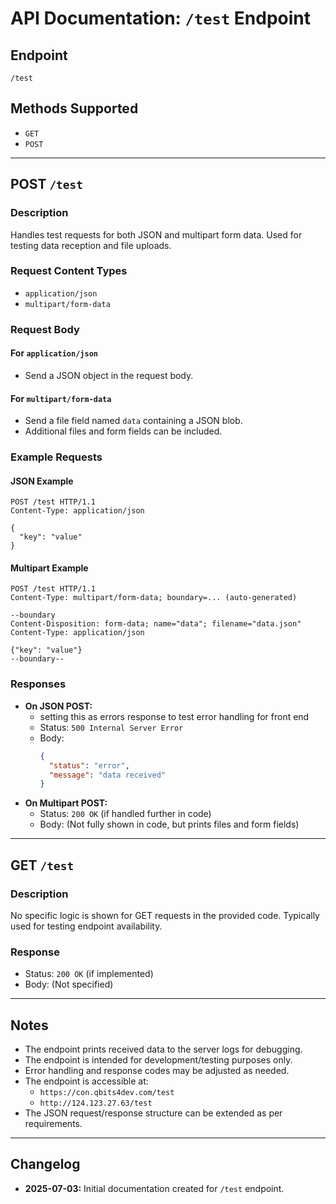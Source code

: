 # API Documentation: `/test` Endpoint

## Endpoint

`/test`

## Methods Supported
- `GET`
- `POST`

---

## POST `/test`

### Description
Handles test requests for both JSON and multipart form data. Used for testing data reception and file uploads.

### Request Content Types
- `application/json`
- `multipart/form-data`

### Request Body
#### For `application/json`
- Send a JSON object in the request body.

#### For `multipart/form-data`
- Send a file field named `data` containing a JSON blob.
- Additional files and form fields can be included.

### Example Requests
#### JSON Example
```http
POST /test HTTP/1.1
Content-Type: application/json

{
  "key": "value"
}
```

#### Multipart Example
```
POST /test HTTP/1.1
Content-Type: multipart/form-data; boundary=... (auto-generated)

--boundary
Content-Disposition: form-data; name="data"; filename="data.json"
Content-Type: application/json

{"key": "value"}
--boundary--
```

### Responses
- **On JSON POST:**
  - setting this as errors response to test error handling for front end
  - Status: `500 Internal Server Error`
  - Body:
    ```json
    {
      "status": "error",
      "message": "data received"
    }
    ```
- **On Multipart POST:**
  - Status: `200 OK` (if handled further in code)
  - Body: (Not fully shown in code, but prints files and form fields)

---

## GET `/test`

### Description
No specific logic is shown for GET requests in the provided code. Typically used for testing endpoint availability.

### Response
- Status: `200 OK` (if implemented)
- Body: (Not specified)

---

## Notes
- The endpoint prints received data to the server logs for debugging.
- The endpoint is intended for development/testing purposes only.
- Error handling and response codes may be adjusted as needed.
- The endpoint is accessible at:
  - `https://con.qbits4dev.com/test`
  - `http://124.123.27.63/test`
- The JSON request/response structure can be extended as per requirements.

---

## Changelog
- **2025-07-03:** Initial documentation created for `/test` endpoint.
